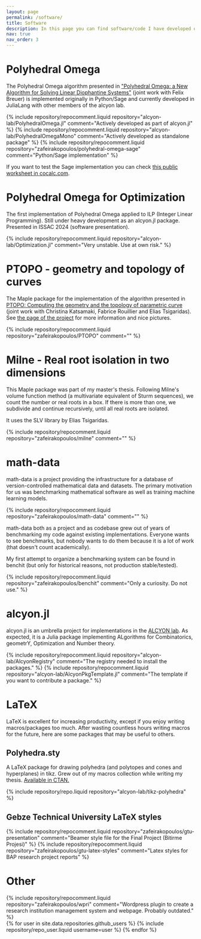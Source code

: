 ```yaml
---
layout: page
permalink: /software/
title: Software
description: In this page you can find software/code I have developed or contributed to (from a leading position). All projects are open source under either GNU GPL or MIT licenses (as indicated in each project). 
nav: true
nav_order: 3
---
```

 


# Polyhedral Omega

The Polyhedral Omega algorithm presented in ["Polyhedral Omega: a New Algorithm for Solving Linear Diophantine Systems"](https://link.springer.com/article/10.1007/s00026-017-0349-x) (joint work with Felix Breuer) is implemented originally in Python/Sage and currently developed in JuliaLang with other members of the alcyon lab.

<div class="repositories d-flex flex-wrap flex-md-row flex-column justify-content-between align-items-center">
    {% include repository/repocomment.liquid repository="alcyon-lab/PolyhedralOmega.jl" comment="Actively developed as part of alcyon.jl" %}
    {% include repository/repocomment.liquid repository="alcyon-lab/PolyhedralOmegaMono" comment="Actively developed as standalone package" %}
    {% include repository/repocomment.liquid repository="zafeirakopoulos/polyhedral-omega-sage" comment="Python/Sage implementation" %}
</div> 

If you want to test the Sage implementation you can check [this public worksheet in cocalc.com](
https://cocalc.com/projects/cbee466f-2541-471c-adaf-3e26dee5ccdd/files/Optimization.sagews).

# Polyhedral Omega for Optimization

The first implementation of Polyhedral Omega applied to ILP (Integer Linear Programming).
Still under heavy development as an alcyon.jl package.
Presented in ISSAC 2024 (software presentation).  

<div class="repositories d-flex flex-wrap flex-md-row flex-column justify-content-between align-items-center">
    {% include repository/repocomment.liquid repository="alcyon-lab/Optimization.jl" comment="Very unstable. Use at own risk." %}
</div> 


# PTOPO -  geometry and topology of curves

The Maple package for the implementation of the algorithm presented in [PTOPO: Computing the geometry and the topology of parametric curve](https://doi.org/10.1016/j.jsc.2022.08.012) (joint work with Christina Katsamaki, Fabrice Rouillier and Elias Tsigaridas).
See [the page of the project](http://webusers.imj-prg.fr/~christina.katsamaki/ptopo/) for more information and nice pictures.

<div class="repositories d-flex flex-wrap flex-md-row flex-column justify-content-between align-items-center">
    {% include repository/repocomment.liquid repository="zafeirakopoulos/PTOPO" comment="" %}
</div> 

# Milne - Real root isolation in two dimensions

This Maple package was part of my master's thesis. 
Following Milne's volume function method (a multivariate equivalent of Sturm sequences), we count the number 
or real roots in a box. If there is more than one, we subdivide and continue recursively, until all real roots are isolated.

It uses the SLV library by Elias Tsigaridas.

<div class="repositories d-flex flex-wrap flex-md-row flex-column justify-content-between align-items-center">
    {% include repository/repocomment.liquid repository="zafeirakopoulos/milne" comment="" %}
</div> 


# math-data

math-data is a project providing the infrastructure for a database of version-controlled mathematical data and datasets.
The primary motivation for us was benchmarking mathematical software as well as training machine learning models.

<div class="repositories d-flex flex-wrap flex-md-row flex-column justify-content-between align-items-center">
    {% include repository/repocomment.liquid repository="zafeirakopoulos/math-data" comment="" %}
</div> 

math-data both as a project and as codebase grew out of years of benchmarking my code against existing implementations.
Everyone wants to see benchmarks, but nobody wants to do them because it is a lot of work (that doesn't count academically). 

My first attempt to organize a benchmarking system can be found in benchit (but only for historical reasons, not production stable/tested).
<div class="repositories d-flex flex-wrap flex-md-row flex-column justify-content-between align-items-center">
    {% include repository/repocomment.liquid repository="zafeirakopoulos/benchit" comment="Only a curiosity. Do not use." %}
</div> 


# alcyon.jl

alcyon.jl is an umbrella project for implementations in the [ALCYON lab](https://alcyon-lab.github.io/webpage/).
As expected, it is a Julia package implementing ALgorithms for Combinatorics, geometrY, Optimization and Number theory. 

<div class="repositories d-flex flex-wrap flex-md-row flex-column justify-content-between align-items-center">
    {% include repository/repocomment.liquid repository="alcyon-lab/AlcyonRegistry" comment="The registry needed to install the packages." %}
    {% include repository/repocomment.liquid repository="alcyon-lab/AlcyonPkgTemplate.jl" comment="The template if you want to contribute a package." %}
</div> 


 
# LaTeX

LaTeX is excellent for increasing productivity, except if you enjoy writing macros/packages too much. 
After wasting countless hours writing macros for the future, here are some packages that may be useful to others.

## Polyhedra.sty

A LaTeX package for drawing polyhedra (and polytopes and cones and hyperplanes) in tikz. 
Grew out of my macros collection while writing my thesis.
[Available in CTAN.](https://ctan.org/pkg/polyhedra)

<div class="repositories d-flex flex-wrap flex-md-row flex-column justify-content-between align-items-center">
    {% include repository/repo.liquid repository="alcyon-lab/tikz-polyhedra" %}
</div> 

## Gebze Technical University LaTeX styles

 <div class="repositories d-flex flex-wrap flex-md-row flex-column justify-content-between align-items-center">
    {% include repository/repocomment.liquid repository="zafeirakopoulos/gtu-presentation" comment="Beamer style file for the Final Project (Bitirme Projesi)" %}
    {% include repository/repocomment.liquid repository="zafeirakopoulos/gtu-latex-styles" comment="Latex styles for BAP research project reports" %}
</div> 


# Other 


 <div class="repositories d-flex flex-wrap flex-md-row flex-column justify-content-between align-items-center">
    {% include repository/repocomment.liquid repository="zafeirakopoulos/wpri" comment="Wordpress plugin to create a research institution management system and webpage. Probably outdated." %}
</div> 





 
 
 

 <div class="repositories d-flex flex-wrap flex-md-row flex-column justify-content-between align-items-center">
  {% for user in site.data.repositories.github_users %}
    {% include repository/repo_user.liquid username=user %}
  {% endfor %}
</div>


 
